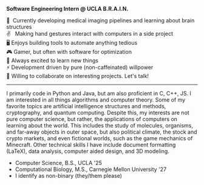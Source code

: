 **Software Engineering Intern @ UCLA B.R.A.I.N.**

:microscope: &nbsp;Currently developing medical imaging pipelines and learning about brain structures   
:v: &nbsp; Making hand gestures interact with computers in a side project  
:desktop_computer: Enjoys building tools to automate anything tedious  
:video_game:&nbsp;Gamer, but often with software for optimization  
:pencil: Always excited to learn new things  
:zap: Development driven by pure (non-caffeinated) willpower  
:handshake: Willing to collaborate on interesting projects.  Let's talk!

---

I primarily code in Python and Java, but am also proficient in C, C++, JS.  I am interested in all things algorithms and computer theory.  Some of my favorite topics are artificial intelligence structures and methods, cryptography, and quantum computing.  Despite this, my interests are not pure computer science, but rather, the applications of computers on learning about the world.  This includes the study of molecules, organisms, and far-away objects in outer space, but also political climate, the stock and crypto markets, and even fictional worlds, such as the game mechanics of Minecraft.  Other technical skills I have include document formatting (LaTeX), data analysis, computer aided design, and 3D modeling.

* Computer Science, B.S., UCLA '25
* Computational Biology, M.S., Carnegie Mellon University '27
* I identify as non-binary (they/them please)







